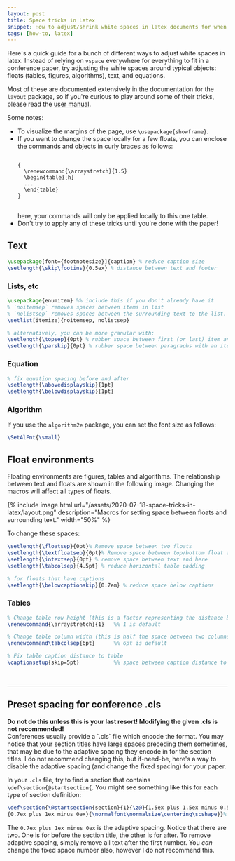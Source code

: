 ```yaml
---
layout: post
title: Space tricks in Latex
snippet: How to adjust/shrink white spaces in latex documents for when you're just one line over the conference page limit
tags: [how-to, latex]
---
```


Here's a quick guide for a bunch of different ways to adjust white spaces in latex. Instead of relying on `vspace` everywhere for everything to fit in a conference paper, try adjusting the white spaces around typical objects: floats (tables, figures, algorithms), text, and equations.

Most of these are documented extensively in the documentation for the `layout` package, so if you're curious to play around some of their tricks, please read the [user manual](http://ctan.math.washington.edu/tex-archive/macros/latex/contrib/layouts/layman.pdf).



<div class="tip">
Some notes:
<ul>
<li>To visualize the margins of the page, use <code>\usepackage{showframe}</code>.</li>
<li>If you want to change the space locally for a few floats, you can enclose the commands and objects in curly braces as follows:
<pre>
<code>
{
  \renewcommand{\arraystretch}{1.5}
  \begin{table}[h]
  ...
  \end{table}
}
</code>
</pre>
here, your commands will only be applied locally to this one table.
</li>
<li>Don't try to apply any of these tricks until you're done with the paper!</li>
</ul>

</div>


## Text
``` latex
\usepackage[font={footnotesize}]{caption} % reduce caption size
\setlength{\skip\footins}{0.5ex} % distance between text and footer
```

### Lists, etc
``` latex
\usepackage{enumitem} %% include this if you don't already have it
% `noitemsep` removes spaces between items in list
% `nolistsep` removes spaces between the surrounding text to the list.
\setlist[itemize]{noitemsep, nolistsep}

% alternatively, you can be more granular with:
\setlength{\topsep}{0pt} % rubber space between first (or last) item and preceding(or following) paragraph.
\setlength{\parskip}{0pt} % rubber space between paragraphs with an item

```

### Equation
``` latex
% fix equation spacing before and after
\setlength{\abovedisplayskip}{1pt}
\setlength{\belowdisplayskip}{1pt}

```

### Algorithm
If you use the `algorithm2e` package, you can set the font size as follows:
``` latex
\SetAlFnt{\small}
```

## Float environments
Floating environments are figures, tables and algorithms.
The relationship between text and floats are shown in the following image. Changing the macros will affect all types of floats.

{% include image.html url="/assets/2020-07-18-space-tricks-in-latex/layout.png" description="Macros for setting space between floats and surrounding text." width="50%" %}

To change these spaces:
``` latex
\setlength{\floatsep}{0pt}% Remove space between two floats
\setlength{\textfloatsep}{0pt}% Remove space between top/bottom float and text
\setlength{\intextsep}{0pt} % remove space between text and here
\setlength{\tabcolsep}{4.5pt} % reduce horizontal table padding

% for floats that have captions
\setlength{\belowcaptionskip}{0.7em} % reduce space below captions
```

### Tables

``` latex
% Change table row height (this is a factor representing the distance between two rows)
\renewcommand{\arraystretch}{1}   %% 1 is default

% Change table column width (this is half the space between two columns)
\renewcommand\tabcolsep{6pt}      %% 6pt is default

% Fix table caption distance to table
\captionsetup{skip=5pt}           %% space between caption distance to table
```
<br/>

---------------------

## Preset spacing for conference .cls
<div class="danger">
<b>Do not do this unless this is your last resort! Modifying the given .cls is not recommended!</b>
</div>
Conferences usually provide a `.cls` file which encode the format. You may notice that your section titles have large spaces preceding them sometimes, that may be due to the adaptive spacing they encode in for the section titles. I do not recommend changing this, but if-need-be, here's a way to disable the adaptive spacing (and change the fixed spacing) for your paper.

In your `.cls` file, try to find a section that contains `\def\section{@startsection{`. You might see something like this for each type of section definition:

```latex
\def\section{\@startsection{section}{1}{\z@}{1.5ex plus 1.5ex minus 0.5ex}%
{0.7ex plus 1ex minus 0ex}{\normalfont\normalsize\centering\scshape}}%
```

The `0.7ex plus 1ex minus 0ex` is the adaptive spacing. Notice that there are two. One is for before the section title, the other is for after. To remove adaptive spacing, simply remove all text after the first number. You _can_ change the fixed space number also, however I do not recommend this.
